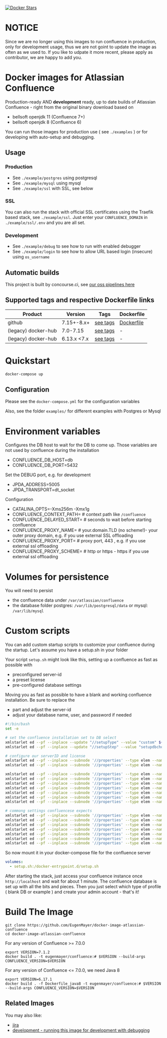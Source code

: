 [![Docker Stars](https://img.shields.io/docker/stars/eugenmayer/confluence.svg)](https://hub.docker.com/r/EugenMayer/confluence/) 
# NOTICE

Since we are no longer using this images to run confluence in production, only for development usage, thus we are not goint to update the image as often as we used to.
If you like to udpate it more recent, please apply as contributor, we are happy to add you.

# Docker images for Atlassian Confluence

Production-ready AND **development** ready, up to date builds of Atlassian Confluence - right from the original binary download based on

- bellsoft openjdk 11 (Confluence 7+)
- bellsoft openjdk 8 (Confluence 6)

You can run those images for production use ( see `./examples` ) or for developing with auto-setup and debugging.

## Usage

### Production

- See `./example/postgres` using postgresql
- See `./example/mysql` using mysql
- See `./example/ssl` with SSL, see below

### SSL

You can also run the stack with official SSL certificates using the
Traefik based stack, see `./example/ssl`. Just enter your `CONFLUENCE_DOMAIN` in `./example/ssl/.env` and you are all set.

### Development

- See `./example/debug` to see how to run with enabled debugger
- See `./example/login` to see how to allow URL based login (insecure) using `os_username`

## Automatic builds

This project is built by concourse.ci, see [our oss pipelines here](https://github.com/EugenMayer/concourse-our-open-pipelines)

## Supported tags and respective Dockerfile links

| Product    | Version             | Tags                                                                                                  | Dockerfile                                                                                                       |
| ---------- | ------------------- | ----------------------------------------------------------------------------------------------------- | ---------------------------------------------------------------------------------------------------------------- |
| github     | 7.15+-8.x+             | [see tags](https://github.com/EugenMayer/docker-image-atlassian-confluence/pkgs/container/confluence) | [Dockerfile](https://github.com/EugenMayer/docker-image-atlassian-confluence/blob/master/Dockerfile)             |
| (legacy) docker-hub | 7.0-7.15     | [see tags](https://hub.docker.com/r/eugenmayer/confluence/tags/)                                      | -          |
| (legacy) docker-hub | 6.13.x <7.x  | [see tags](https://hub.docker.com/r/eugenmayer/confluence/tags/)                                      | - |

# Quickstart

```bash
docker-compose up
```

## Configuration

Please see the `docker-compose.yml` for the configuration variables

Also, see the folder `examples/` for different examples with Postgres or Mysql

# Environment variables

Configures the DB host to wait for the DB to come up. Those variables are not used by confluence during the installation

- CONFLUENCE_DB_HOST=db
- CONFLUENCE_DB_PORT=5432

Set the DEBUG port, e.g. for development

- JPDA_ADDRESS=5005
- JPDA_TRANSPORT=dt_socket

Configuration

- CATALINA_OPTS=-Xms256m -Xmx1g
- CONFLUENCE_CONTEXT_PATH= # context path like `/confluence`
- CONFLUENCE_DELAYED_START= # seconds to wait before starting confluence
- CONFLUENCE_PROXY_NAME= # your.domain.TLD (no scheme!)- your outer proxy domain, e.g. if you use external SSL offloading
- CONFLUENCE_PROXY_PORT= # proxy port, 443 , e.g. if you use external ssl offloading
- CONFLUENCE_PROXY_SCHEME= # http or https - https if you use external ssl offloading

# Volumes for persistence

You will need to persist

- the confluence data under `/var/atlassian/confluence`
- the database folder postgres: `/var/lib/postgresql/data` or mysql: `/var/lib/mysql`

# Custom scripts

You can add custom startup scripts to customize your confluence during the startup.
Let's assume you have a setup.sh in your folder

Your script `setup.sh` might look like this, setting up a confluence as fast as possible with

- preconfigured server-id
- a preset license
- pre-configured database settings

Moving you as fast as possible to have a blank and working confluence installation. Be sure to replace the

- <YOUR LICENSE> part and adjust the server-id
- adjust your database name, user, and password if needed

```bash
#!/bin/bash
set -e

# set the confluence installation set to DB select
xmlstarlet ed --pf --inplace --update "//setupType" --value "custom" ${CONF_HOME}/confluence.cfg.xml
xmlstarlet ed --pf --inplace --update "//setupStep" --value "setupdbchoice-start" ${CONF_HOME}/confluence.cfg.xml

# configure our serverID and license
xmlstarlet ed --pf --inplace --subnode '//properties' --type elem --name 'property' --value "B2DL-7TV3-LFUU-8DDD" -i '//properties/property[not(@name)]' --type attr --name 'name' --value "confluence.setup.server.id" ${CONF_HOME}/confluence.cfg.xml
xmlstarlet ed --pf --inplace --subnode '//properties' --type elem --name 'property' --value "<YOUR LICENSE>" -i '//properties/property[not(@name)]' --type attr --name 'name' --value "atlassian.license.message" ${CONF_HOME}/confluence.cfg.xml

xmlstarlet ed --pf --inplace --subnode '//properties' --type elem --name 'property' --value "postgresql" -i '//properties/property[not(@name)]' --type attr --name 'name' --value "confluence.database.choice" ${CONF_HOME}/confluence.cfg.xml
xmlstarlet ed --pf --inplace --subnode '//properties' --type elem --name 'property' --value "database-type-standard" -i '//properties/property[not(@name)]' --type attr --name 'name' --value "confluence.database.connection.type" ${CONF_HOME}/confluence.cfg.xml
xmlstarlet ed --pf --inplace --subnode '//properties' --type elem --name 'property' --value "org.postgresql.Driver" -i '//properties/property[not(@name)]' --type attr --name 'name' --value "hibernate.connection.driver_class" ${CONF_HOME}/confluence.cfg.xml
xmlstarlet ed --pf --inplace --subnode '//properties' --type elem --name 'property' --value "verybigsecretrootpassword" -i '//properties/property[not(@name)]' --type attr --name 'name' --value "hibernate.connection.password" ${CONF_HOME}/confluence.cfg.xml
xmlstarlet ed --pf --inplace --subnode '//properties' --type elem --name 'property' --value "confluencedb" -i '//properties/property[not(@name)]' --type attr --name 'name' --value "hibernate.connection.username" ${CONF_HOME}/confluence.cfg.xml
xmlstarlet ed --pf --inplace --subnode '//properties' --type elem --name 'property' --value "jdbc:postgresql://db:5432/confluencedb" -i '//properties/property[not(@name)]' --type attr --name 'name' --value "hibernate.connection.url" ${CONF_HOME}/confluence.cfg.xml
xmlstarlet ed --pf --inplace --subnode '//properties' --type elem --name 'property' --value "com.atlassian.confluence.impl.hibernate.dialect.PostgreSQLDialect" -i '//properties/property[not(@name)]' --type attr --name 'name' --value "hibernate.dialect" ${CONF_HOME}/confluence.cfg.xml

# commong settings confluencese expects
xmlstarlet ed --pf --inplace --subnode '//properties' --type elem --name 'property' --value "" -i '//properties/property[not(@name)]' --type attr --name 'name' --value "confluence.webapp.context.path" ${CONF_HOME}/confluence.cfg.xml
xmlstarlet ed --pf --inplace --subnode '//properties' --type elem --name 'property' --value 'READ_WRITE' -i '//properties/property[not(@name)]' --type attr --name 'name' --value "access.mode" ${CONF_HOME}/confluence.cfg.xml
xmlstarlet ed --pf --inplace --subnode '//properties' --type elem --name 'property' --value '${localHome}/index' -i '//properties/property[not(@name)]' --type attr --name 'name' --value "lucene.index.dir" ${CONF_HOME}/confluence.cfg.xml
xmlstarlet ed --pf --inplace --subnode '//properties' --type elem --name 'property' --value "true" -i '//properties/property[not(@name)]' --type attr --name 'name' --value "synchrony.encryption.disabled" ${CONF_HOME}/confluence.cfg.xml
xmlstarlet ed --pf --inplace --subnode '//properties' --type elem --name 'property' --value "true" -i '//properties/property[not(@name)]' --type attr --name 'name' --value "synchrony.proxy.enabled" ${CONF_HOME}/confluence.cfg.xml
xmlstarlet ed --pf --inplace --subnode '//properties' --type elem --name 'property' --value '${localHome}/temp' -i '//properties/property[not(@name)]' --type attr --name 'name' --value "webwork.multipart.saveDir" ${CONF_HOME}/confluence.cfg.xml
xmlstarlet ed --pf --inplace --subnode '//properties' --type elem --name 'property' --value '${confluenceHome}/attachments' -i '//properties/property[not(@name)]' --type attr --name 'name' --value "attachments.dir" ${CONF_HOME}/confluence.cfg.xml
```

So now mount it in your docker-compose file for the confluence server

```yaml
volumes:
  - setup.sh:/docker-entrypoint.d/setup.sh
```

After starting the stack, just access your confluence instance once `http://localhost` and wait for about 1 minute.
The confluence database is set up with all the bits and pieces. Then you just select which type of profile ( blank DB or example )
and create your admin account - that's it!

# Build The Image

    git clone https://github.com/EugenMayer/docker-image-atlassian-confluence
    cd docker-image-atlassian-confluence

For any version of Confluence >= 7.0.0

    export VERSION=7.1.2
    docker build . -t eugenmayer/confluence:# $VERSION --build-args CONFLUENCE_VERSION=$VERSION

For any version of Confluence <= 7.0.0, we need Java 8

    export VERSION=6.17.1
    docker build . -f Dockerfile_java8 -t eugenmayer/confluence:# $VERSION --build-args CONFLUENCE_VERSION=$VERSION

## Related Images

You may also like:

- [jira](https://github.com/EugenMayer/docker-image-atlassian-jira)
- [development - running this image for development with debugging](https://github.com/EugenMayer/docker-image-atlassian-confluence/tree/master/examples/debug)
